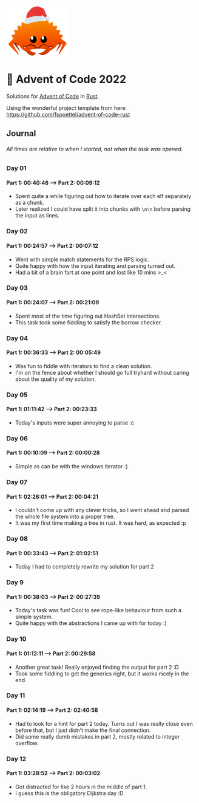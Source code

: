 <img src="./.assets/christmas_ferris.png" width="164">

# 🎄 Advent of Code 2022

Solutions for [Advent of Code](https://adventofcode.com/) in [Rust](https://www.rust-lang.org/).

Using the wonderful project template from here: https://github.com/fspoettel/advent-of-code-rust

## Journal
###### All times are relative to when I started, not when the task was opened.
### Day 01
#### Part 1: 00:40:46 --> Part 2: 00:09:12
- Spent quite a while figuring out how to iterate over each elf separately as a chunk.
- Later realized I could have split it into chunks with `\n\n` before parsing the input as lines.

### Day 02
#### Part 1: 00:24:57 --> Part 2: 00:07:12
- Went with simple match statements for the RPS logic.
- Quite happy with how the input iterating and parsing turned out.
- Had a bit of a brain fart at one point and lost like 10 mins >_<

### Day 03
#### Part 1: 00:24:07 --> Part 2: 00:21:09
- Spent most of the time figuring out HashSet intersections.
- This task took some fiddling to satisfy the borrow checker.

### Day 04
#### Part 1: 00:36:33 --> Part 2: 00:05:49
- Was fun to fiddle with iterators to find a clean solution.
- I'm on the fence about whether I should go full tryhard without caring about the quality of my solution.

### Day 05
#### Part 1: 01:11:42 --> Part 2: 00:23:33
- Today's inputs were super annoying to parse :c

### Day 06
#### Part 1: 00:10:09 --> Part 2: 00:00:28
- Simple as can be with the windows iterator :)

### Day 07
#### Part 1: 02:26:01 --> Part 2: 00:04:21
- I couldn't come up with any clever tricks, so I went ahead and parsed the whole file system into a proper tree.
- It was my first time making a tree in rust. It was hard, as expected :p

### Day 08
#### Part 1: 00:33:43 --> Part 2: 01:02:51
- Today I had to completely rewrite my solution for part 2

### Day 9
#### Part 1: 00:38:03 --> Part 2: 00:27:39
- Today's task was fun! Cool to see rope-like behaviour from such a simple system.
- Quite happy with the abstractions I came up with for today :)

### Day 10
#### Part 1: 01:12:11 --> Part 2: 00:29:58
- Another great task! Really enjoyed finding the output for part 2 :D
- Took some fiddling to get the generics right, but it works nicely in the end.

### Day 11
#### Part 1: 02:14:19 --> Part 2: 02:40:58
- Had to look for a hint for part 2 today. Turns out I was really close even before that, but I just didn't make the final connection.
- Did some really dumb mistakes in part 2, mostly related to integer overflow.

### Day 12
#### Part 1: 03:28:52 --> Part 2: 00:03:02
- Got distracted for like 2 hours in the middle of part 1.
- I guess this is the obligatory Dijkstra day :D
